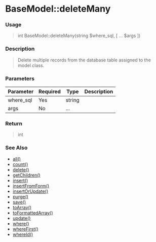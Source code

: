 
# BaseModel::deleteMany 

### Usage

> int BaseModel::deleteMany(string $where_sql, [ ... $args ])

### Description

> Delete multiple records from the database table assigned to the model class.

### Parameters

Parameter | Required | Type | Description
------------- |------------- |------------- |------------- 
where_sql | Yes | string |
args | No | ... |

### Return
> int 
### See Also

* [all()](all.md)
* [count()](count.md)
* [delete()](delete.md)
* [getChildren()](getchildren.md)
* [insert()](insert.md)
* [insertFromForm()](insertfromform.md)
* [insertOrUpdate()](insertorupdate.md)
* [purge()](purge.md)
* [save()](save.md)
* [toArray()](toarray.md)
* [toFormattedArray()](toformattedarray.md)
* [update()](update.md)
* [where()](where.md)
* [whereFirst()](wherefirst.md)
* [whereId()](whereid.md)


